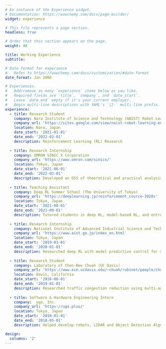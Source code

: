 ```yaml
---
# An instance of the Experience widget.
# Documentation: https://wowchemy.com/docs/page-builder/
widget: experience

# This file represents a page section.
headless: true

# Order that this section appears on the page.
weight: 40

title: Working Experience
subtitle:

# Date format for experience
#   Refer to https://wowchemy.com/docs/customization/#date-format
date_format: Jan 2006

# Experiences.
#   Add/remove as many `experience` items below as you like.
#   Required fields are `title`, `company`, and `date_start`.
#   Leave `date_end` empty if it's your current employer.
#   Begin multi-line descriptions with YAML's `|2-` multi-line prefix.
experience:
  - title: Research Student
    company: Nara Institute of Science and Technology (NAIST) Robot Learning Laboratory
    company_url: 'https://sites.google.com/view/naist-robot-learning-en'
    location: Nara, Japan
    date_start: '2021-01-01'
    date_end: '2022-02-01'
    description: Reinforcement Learning (RL) Research
 
  - title: Research Internship
    company: OMRON SINIC X Corporation
    company_url: 'https://www.omron.com/sinicx/'
    location: Tokyo, Japan
    date_start: '2021-06-01'
    date_end: '2022-02-01'
    description: Developed an OSS of theoretical and practical analysis for RL research.
 
  - title: Teaching Assistant
    company: Deep RL Summer School (The University of Tokyo)
    company_url: 'https://deeplearning.jp/reinforcement_cource-2020s'
    location: Tokyo, Japan
    date_start: '2021-08-01'
    date_end: '2021-09-01'
    description: Tutored students in deep RL, model-based RL, and entropy-regularized RL.
    
  - title: Research Internship
    company: National Institute of Advanced Industrial Science and Technology (AIST)
    company_url: 'https://www.aist.go.jp/index_en.html'
    location: Tokyo, Japan
    date_start: '2019-03-01'
    date_end: '2020-01-01'
    description: Researched deep RL with model predictive control for mobile robot in human crowds.
   
  - title: Research Student
    company: Laboratory of Chen-Nee Chuah (UC Davis) 
    company_url: 'https://www.ece.ucdavis.edu/~chuah/rubinet/people/chuah/bio.html'
    location: Davis, California
    date_start: '2018-06-01'
    date_end: '2019-01-01'
    description: Researched traffic congestion reduction using multi-agent RL and imitation learning.
       
  - title: Software & Hardware Engineering Intern
    company:  ugo, Inc.
    company_url: 'https://ugo.plus/'
    location: Tokyo, Japan
    date_start: '2018-01-01'
    date_end: '2018-05-01'
    description: Helped develop robots, LIDAR and Object Detection Algorithm. Developed fusion360 add-in for ROS.

design:
  columns: '2'
---
```

